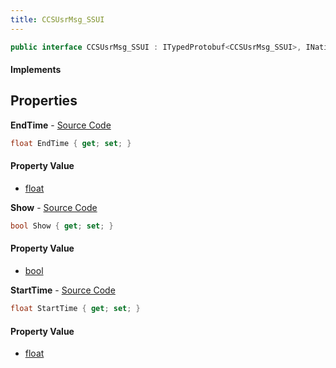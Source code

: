 ```yaml
---
title: CCSUsrMsg_SSUI
---
```


```csharp
public interface CCSUsrMsg_SSUI : ITypedProtobuf<CCSUsrMsg_SSUI>, INativeHandle, INetMessage<CCSUsrMsg_SSUI>, IDisposable
```

#### Implements

## Properties

**EndTime** - [Source Code](https://github.com/swiftly-solution/swiftlys2/blob/main/managed/src/SwiftlyS2.Generated/Protobufs/Interfaces/CCSUsrMsg_SSUI.cs#L24)

```csharp
float EndTime { get; set; }
```

#### Property Value

- [float](https://learn.microsoft.com/dotnet/api/system.single)

**Show** - [Source Code](https://github.com/swiftly-solution/swiftlys2/blob/main/managed/src/SwiftlyS2.Generated/Protobufs/Interfaces/CCSUsrMsg_SSUI.cs#L18)

```csharp
bool Show { get; set; }
```

#### Property Value

- [bool](https://learn.microsoft.com/dotnet/api/system.boolean)

**StartTime** - [Source Code](https://github.com/swiftly-solution/swiftlys2/blob/main/managed/src/SwiftlyS2.Generated/Protobufs/Interfaces/CCSUsrMsg_SSUI.cs#L21)

```csharp
float StartTime { get; set; }
```

#### Property Value

- [float](https://learn.microsoft.com/dotnet/api/system.single)

